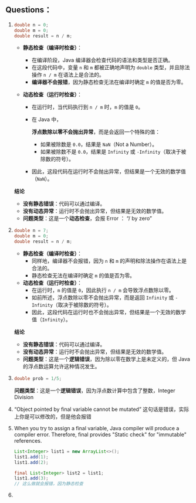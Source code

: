 ## Questions：

1. ```java
   double n = 0;
   double m = 0;
   double result = n / m;
   ```

   - **静态检查（编译时检查）**：

     - 在编译阶段，Java 编译器会检查代码的语法和类型是否正确。
     - 在这段代码中，变量 `n` 和 `m` 都被正确地声明为 `double` 类型，并且除法操作 `n / m` 在语法上是合法的。
     - **编译器不会报错**，因为静态检查无法在编译时确定 `m` 的值是否为零。

   - **动态检查（运行时检查）**：

     - 在运行时，当代码执行到 `n / m` 时，`m` 的值是 `0`。

     - 在 Java 中，

       **浮点数除以零不会抛出异常**，而是会返回一个特殊的值：

       - 如果被除数是 `0.0`，结果是 `NaN`（Not a Number）。
       - 如果被除数不是 `0.0`，结果是 `Infinity` 或 `-Infinity`（取决于被除数的符号）。

     - 因此，这段代码在运行时不会抛出异常，但结果是一个无效的数学值（`NaN`）。

   **结论**

   - **没有静态错误**：代码可以通过编译。
   - **没有动态异常**：运行时不会抛出异常，但结果是无效的数学值。
   - **问题类型**：这是一个**动态检查**，会报 Error ： “/ by zero”

2. ```java
   double n = 7;
   double m = 0;
   double result = n / m;
   ```

   - **静态检查（编译时检查）**：
     - 同样地，编译器不会报错，因为 `n` 和 `m` 的声明和除法操作在语法上是合法的。
     - 静态检查无法在编译时确定 `m` 的值是否为零。
   - **动态检查（运行时检查）**：
     - 在运行时，`m` 的值是 `0`，因此执行 `n / m` 会导致浮点数除以零。
     - 如前所述，浮点数除以零不会抛出异常，而是返回 `Infinity` 或 `-Infinity`（取决于被除数的符号）。
     - 因此，这段代码在运行时也不会抛出异常，但结果是一个无效的数学值（`Infinity`）。

   **结论**

   - **没有静态错误**：代码可以通过编译。
   - **没有动态异常**：运行时不会抛出异常，但结果是无效的数学值。
   - **问题类型**：这是一个**逻辑错误**，因为除以零在数学上是未定义的，但 Java 的浮点数运算允许这种情况发生。

3. ```java
   double prob = 1/5;
   ```

   **问题类型**：这是一个**逻辑错误**，因为浮点数计算中包含了整数，Integer Division

4. “Object pointed by final variable cannot be mutated” 这句话是错误，实际上你是可以修改的，但是他会报错

5. When you try to assign a final variable, Java compiler will produce a compiler error. Therefore, final provides "Static check" for "immutable" references.

   ```java
   List<Integer> list1 = new ArrayList<>();
   list1.add(1);
   list1.add(2);
   
   final List<Integer> list2 = list1;
   list1.add(3);
   // 这么做就会报错，因为静态检查
   ```

6. 